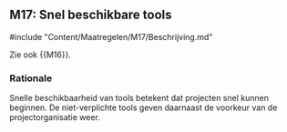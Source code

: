 ## M17: Snel beschikbare tools

#include "Content/Maatregelen/M17/Beschrijving.md"

Zie ook {{M16}}.

### Rationale

Snelle beschikbaarheid van tools betekent dat projecten snel kunnen beginnen. De niet-verplichte tools geven daarnaast de voorkeur van de projectorganisatie weer.

